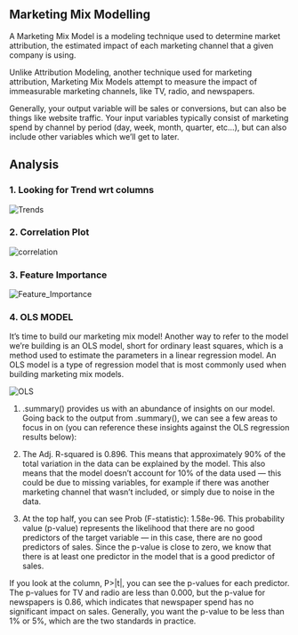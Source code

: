 ## Marketing Mix Modelling
A Marketing Mix Model is a modeling technique used to determine market attribution, the estimated impact of each marketing channel that a given company is using.

Unlike Attribution Modeling, another technique used for marketing attribution, Marketing Mix Models attempt to measure the impact of immeasurable marketing channels, like TV, radio, and newspapers.

Generally, your output variable will be sales or conversions, but can also be things like website traffic. Your input variables typically consist of marketing spend by channel by period (day, week, month, quarter, etc…), but can also include other variables which we’ll get to later.

## Analysis

### 1. Looking for Trend wrt columns
![Trends]("/images/Trends.png")

### 2. Correlation Plot
![correlation]("/images/correlation.png")

### 3. Feature Importance
![Feature_Importance]("/images/Feature_Importance.png")


### 4. OLS MODEL
It’s time to build our marketing mix model! Another way to refer to the model we’re building is an OLS model, short for ordinary least squares, which is a method used to estimate the parameters in a linear regression model. An OLS model is a type of regression model that is most commonly used when building marketing mix models.

![OLS]("images/OLS/png")

1. .summary() provides us with an abundance of insights on our model. Going back to the output from .summary(), we can see a few areas to focus in on (you can reference these insights against the OLS regression results below):

2. The Adj. R-squared is 0.896. This means that approximately 90% of the total variation in the data can be explained by the model. This also means that the model doesn’t account for 10% of the data used — this could be due to missing variables, for example if there was another marketing channel that wasn’t included, or simply due to noise in the data.

3. At the top half, you can see Prob (F-statistic): 1.58e-96. This probability value (p-value) represents the likelihood that there are no good predictors of the target variable — in this case, there are no good predictors of sales. Since the p-value is close to zero, we know that there is at least one predictor in the model that is a good predictor of sales.

If you look at the column, P>|t|, you can see the p-values for each predictor. The p-values for TV and radio are less than 0.000, but the p-value for newspapers is 0.86, which indicates that newspaper spend has no significant impact on sales. Generally, you want the p-value to be less than 1% or 5%, which are the two standards in practice.